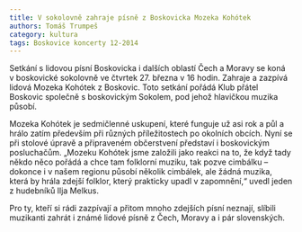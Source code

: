 ```yaml
---
title: V sokolovně zahraje písně z Boskovicka Mozeka Kohótek
authors: Tomáš Trumpeš
category: kultura
tags: Boskovice koncerty 12-2014
---
```


Setkání s lidovou písní Boskovicka i dalších oblastí Čech a Moravy se koná v boskovické sokolovně ve čtvrtek 27. března v 16 hodin. Zahraje a zazpívá lidová Mozeka Kohótek z Boskovic.
Toto setkání pořádá Klub přátel Boskovic společně s boskovickým Sokolem, pod jehož hlavičkou muzika působí.

Mozeka Kohótek je sedmičlenné uskupení, které funguje už asi rok a půl a hrálo zatím především při různých příležitostech po okolních obcích. Nyní se při stolové úpravě a připraveném občerstvení představí i boskovickým posluchačům. „Mozeku Kohótek jsme založili jako reakci na to, že když tady někdo něco pořádá a chce tam folklorní muziku, tak pozve cimbálku – dokonce i v našem regionu působí několik cimbálek, ale žádná muzika, která by hrála zdejší folklor, který prakticky upadl v zapomnění,“ uvedl jeden z hudebníků Ilja Melkus.

Pro ty, kteří si rádi zazpívají a přitom mnoho zdejších písní neznají, slíbili muzikanti zahrát i známé lidové písně z Čech, Moravy a i pár slovenských.